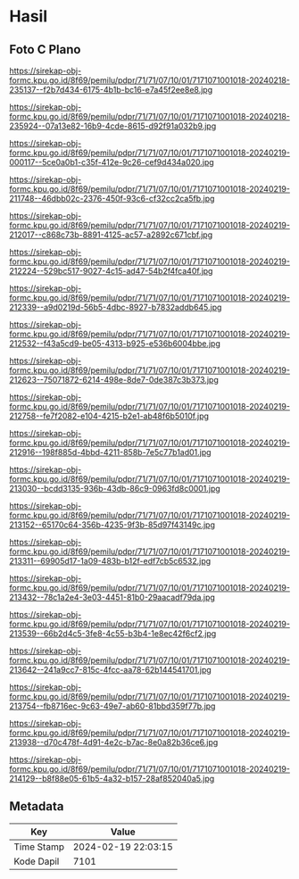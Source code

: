 # Hasil

## Foto C Plano

https://sirekap-obj-formc.kpu.go.id/8f69/pemilu/pdpr/71/71/07/10/01/7171071001018-20240218-235137--f2b7d434-6175-4b1b-bc16-e7a45f2ee8e8.jpg

https://sirekap-obj-formc.kpu.go.id/8f69/pemilu/pdpr/71/71/07/10/01/7171071001018-20240218-235924--07a13e82-16b9-4cde-8615-d92f91a032b9.jpg

https://sirekap-obj-formc.kpu.go.id/8f69/pemilu/pdpr/71/71/07/10/01/7171071001018-20240219-000117--5ce0a0b1-c35f-412e-9c26-cef9d434a020.jpg

https://sirekap-obj-formc.kpu.go.id/8f69/pemilu/pdpr/71/71/07/10/01/7171071001018-20240219-211748--46dbb02c-2376-450f-93c6-cf32cc2ca5fb.jpg

https://sirekap-obj-formc.kpu.go.id/8f69/pemilu/pdpr/71/71/07/10/01/7171071001018-20240219-212017--c868c73b-8891-4125-ac57-a2892c671cbf.jpg

https://sirekap-obj-formc.kpu.go.id/8f69/pemilu/pdpr/71/71/07/10/01/7171071001018-20240219-212224--529bc517-9027-4c15-ad47-54b2f4fca40f.jpg

https://sirekap-obj-formc.kpu.go.id/8f69/pemilu/pdpr/71/71/07/10/01/7171071001018-20240219-212339--a9d0219d-56b5-4dbc-8927-b7832addb645.jpg

https://sirekap-obj-formc.kpu.go.id/8f69/pemilu/pdpr/71/71/07/10/01/7171071001018-20240219-212532--f43a5cd9-be05-4313-b925-e536b6004bbe.jpg

https://sirekap-obj-formc.kpu.go.id/8f69/pemilu/pdpr/71/71/07/10/01/7171071001018-20240219-212623--75071872-6214-498e-8de7-0de387c3b373.jpg

https://sirekap-obj-formc.kpu.go.id/8f69/pemilu/pdpr/71/71/07/10/01/7171071001018-20240219-212758--fe7f2082-e104-4215-b2e1-ab48f6b5010f.jpg

https://sirekap-obj-formc.kpu.go.id/8f69/pemilu/pdpr/71/71/07/10/01/7171071001018-20240219-212916--198f885d-4bbd-4211-858b-7e5c77b1ad01.jpg

https://sirekap-obj-formc.kpu.go.id/8f69/pemilu/pdpr/71/71/07/10/01/7171071001018-20240219-213030--bcdd3135-936b-43db-86c9-0963fd8c0001.jpg

https://sirekap-obj-formc.kpu.go.id/8f69/pemilu/pdpr/71/71/07/10/01/7171071001018-20240219-213152--65170c64-356b-4235-9f3b-85d97f43149c.jpg

https://sirekap-obj-formc.kpu.go.id/8f69/pemilu/pdpr/71/71/07/10/01/7171071001018-20240219-213311--69905d17-1a09-483b-b12f-edf7cb5c6532.jpg

https://sirekap-obj-formc.kpu.go.id/8f69/pemilu/pdpr/71/71/07/10/01/7171071001018-20240219-213432--78c1a2e4-3e03-4451-81b0-29aacadf79da.jpg

https://sirekap-obj-formc.kpu.go.id/8f69/pemilu/pdpr/71/71/07/10/01/7171071001018-20240219-213539--66b2d4c5-3fe8-4c55-b3b4-1e8ec42f6cf2.jpg

https://sirekap-obj-formc.kpu.go.id/8f69/pemilu/pdpr/71/71/07/10/01/7171071001018-20240219-213642--241a9cc7-815c-4fcc-aa78-62b144541701.jpg

https://sirekap-obj-formc.kpu.go.id/8f69/pemilu/pdpr/71/71/07/10/01/7171071001018-20240219-213754--fb8716ec-9c63-49e7-ab60-81bbd359f77b.jpg

https://sirekap-obj-formc.kpu.go.id/8f69/pemilu/pdpr/71/71/07/10/01/7171071001018-20240219-213938--d70c478f-4d91-4e2c-b7ac-8e0a82b36ce6.jpg

https://sirekap-obj-formc.kpu.go.id/8f69/pemilu/pdpr/71/71/07/10/01/7171071001018-20240219-214129--b8f88e05-61b5-4a32-b157-28af852040a5.jpg


## Metadata

| Key        | Value               |
| ---------- | ------------------- |
| Time Stamp | 2024-02-19 22:03:15 |
| Kode Dapil | 7101                |



